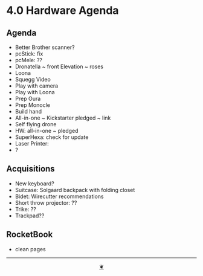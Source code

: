 # 4.0 Hardware Agenda

## Agenda

* Better Brother scanner?
* pcStick: fix
* pcMele: ??
* Dronatella ~ front Elevation ~ roses
* Loona
* Squegg Video
* Play with camera
* Play with Loona
* Prep Oura
* Prep Monocle
* Build hand
* All-in-one ~ Kickstarter pledged ~ link
* Self flying drone
* HW: all-in-one ~ pledged
* SuperHexa: check for update
* Laser Printer: 
* ?

## Acquisitions

* New keyboard?
* Suitcase: Solgaard backpack with folding closet
* Bidet: Wirecutter recommendations
* Short throw projector: ??
* Trike: ??
* Trackpad??

## RocketBook

* clean pages

***

<center title="Hello! Click me to go up to the top"><a class="aDingbat" href="javascript:window.main.scrollTo(0,0);">❦</a></center>